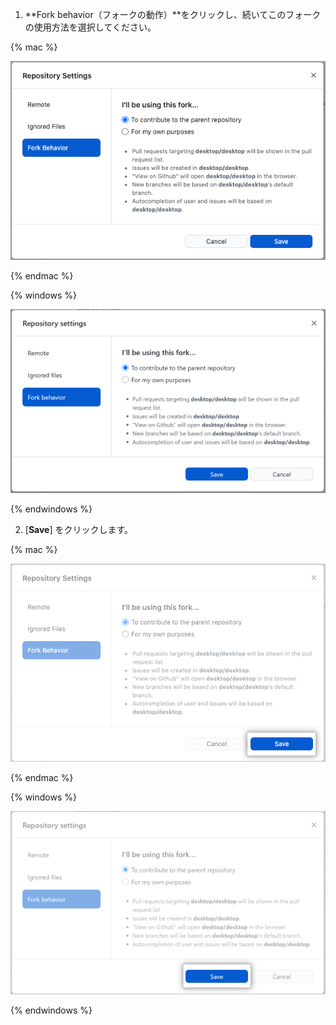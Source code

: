 1. **Fork behavior（フォークの動作）**をクリックし、続いてこのフォークの使用方法を選択してください。

  {% mac %}

  ![フォークの動作メニュー内の親リポジトリへのコントリビュートオプション](/assets/images/help/desktop/mac-fork-behavior-menu-contribute.png)

  {% endmac %}

  {% windows %}

  ![フォークの動作メニュー内の親リポジトリへのコントリビュートオプション](/assets/images/help/desktop/windows-fork-behavior-menu-contribute.png)

  {% endwindows %}

2. [**Save**] をクリックします。

  {% mac %}

  ![フォークの動作メニューの保存ボタン](/assets/images/help/desktop/mac-fork-behavior-save.png)

  {% endmac %}

  {% windows %}

  ![フォークの動作メニューの保存ボタン](/assets/images/help/desktop/windows-fork-behavior-save.png)

  {% endwindows %}
  
